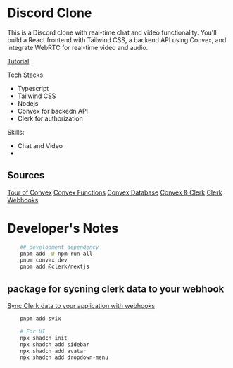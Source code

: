 # Discord Clone

This is a Discord clone with real-time chat and video functionality. You'll build a React frontend with Tailwind CSS, a backend API using Convex, and integrate WebRTC for real-time video and audio.

[Tutorial](tutorial/tutorial.ipynb)

Tech Stacks: 
* Typescript
* Tailwind CSS
* Nodejs
* Convex for backedn API
* Clerk for authorization

Skills:
* Chat and Video
* 


## Sources
[Tour of Convex](https://docs.convex.dev/get-started)
[Convex Functions](https://docs.convex.dev/functions)
[Convex Database](https://docs.convex.dev/database)
[Convex & Clerk](https://docs.convex.dev/auth/clerk)
[Clerk Webhooks](https://clerk.com/docs/integrations/webhooks/sync-data)

# Developer's Notes
```bash
    ## development dependency
    pnpm add -D npm-run-all
    pnpm convex dev
    pnpm add @clerk/nextjs
```

## package for sycning clerk data to your webhook
[Sync Clerk data to your application with webhooks](https://clerk.com/docs/integrations/webhooks/sync-data#install-svix)
```bash
    pnpm add svix

    # For UI
    npx shadcn init
    npx shadcn add sidebar
    npx shadcn add avatar
    npx shadcn add dropdown-menu
```


